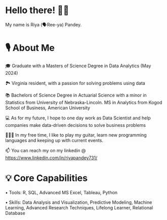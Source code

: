 # Hello there! 👋🏽

My name is Riya (🗣Ree-ya) Pandey.

# 🎙 About Me
🎓 Graduate with a Masters of Science Degree in Data Analytics (May 2024)

🏞 Virginia resident, with a passion for solving problems using data

📚 Bachelors of Science Degree in Actuarial Science with a minor in Statistics from University of Nebraska-Lincoln. MS in Analytics from Kogod School of Business, American University

💻 As for my future, I hope to one day work as Data Scientist and help companies make data-driven decisions to solve business problems

🏋🏽‍♀️ In my free time, I like to play my guitar, learn new programming languages and keeping up with current events.

📫 You can reach my on my linkedin @ https://www.linkedin.com/in/riyapandey731/

# 💡 Core Capabilities
• Tools: R, SQL, Advanced MS Excel, Tableau, Python

• Skills: Data Analysis and Visualization, Predictive Modeling, Machine Learning, Advanced Research Techniques, Lifelong Learner, Relational Database
